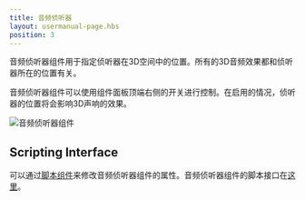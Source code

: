 ```yaml
---
title: 音频侦听器
layout: usermanual-page.hbs
position: 3
---
```


音频侦听器组件用于指定侦听器在3D空间中的位置。所有的3D音频效果都和侦听器所在的位置有关。

音频侦听器组件可以使用组件面板顶端右侧的开关进行控制。在启用的情况，侦听器的位置将会影响3D声响的效果。

![音频侦听器组件][1]

## Scripting Interface

可以通过[脚本组件][2]来修改音频侦听器组件的属性。音频侦听器组件的脚本接口在[这里][3]。

[1]: /images/user-manual/scenes/components/component-audiolistener.png
[2]: /user-manual/packs/components/script
[3]: /api/pc.AudioListenerComponent.html
